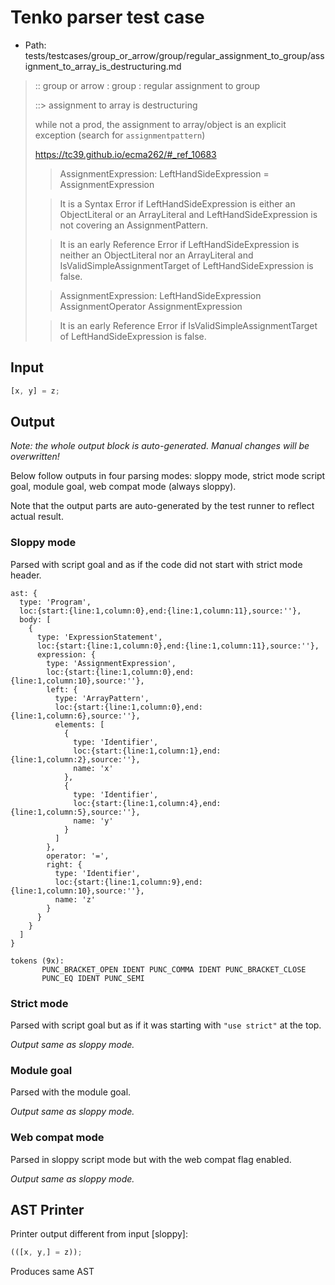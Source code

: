 # Tenko parser test case

- Path: tests/testcases/group_or_arrow/group/regular_assignment_to_group/assignment_to_array_is_destructuring.md

> :: group or arrow : group : regular assignment to group
>
> ::> assignment to array is destructuring
>
> while not a prod, the assignment to array/object is an explicit exception (search for `assignmentpattern`)
> 
> https://tc39.github.io/ecma262/#_ref_10683
>
> > AssignmentExpression: LeftHandSideExpression = AssignmentExpression
>
> > It is a Syntax Error if LeftHandSideExpression is either an ObjectLiteral or an ArrayLiteral and LeftHandSideExpression is not covering an AssignmentPattern.
>
> > It is an early Reference Error if LeftHandSideExpression is neither an ObjectLiteral nor an ArrayLiteral and IsValidSimpleAssignmentTarget of LeftHandSideExpression is false.
>
> > AssignmentExpression: LeftHandSideExpression AssignmentOperator AssignmentExpression
>
> > It is an early Reference Error if IsValidSimpleAssignmentTarget of LeftHandSideExpression is false.

## Input

`````js
[x, y] = z;
`````

## Output

_Note: the whole output block is auto-generated. Manual changes will be overwritten!_

Below follow outputs in four parsing modes: sloppy mode, strict mode script goal, module goal, web compat mode (always sloppy).

Note that the output parts are auto-generated by the test runner to reflect actual result.

### Sloppy mode

Parsed with script goal and as if the code did not start with strict mode header.

`````
ast: {
  type: 'Program',
  loc:{start:{line:1,column:0},end:{line:1,column:11},source:''},
  body: [
    {
      type: 'ExpressionStatement',
      loc:{start:{line:1,column:0},end:{line:1,column:11},source:''},
      expression: {
        type: 'AssignmentExpression',
        loc:{start:{line:1,column:0},end:{line:1,column:10},source:''},
        left: {
          type: 'ArrayPattern',
          loc:{start:{line:1,column:0},end:{line:1,column:6},source:''},
          elements: [
            {
              type: 'Identifier',
              loc:{start:{line:1,column:1},end:{line:1,column:2},source:''},
              name: 'x'
            },
            {
              type: 'Identifier',
              loc:{start:{line:1,column:4},end:{line:1,column:5},source:''},
              name: 'y'
            }
          ]
        },
        operator: '=',
        right: {
          type: 'Identifier',
          loc:{start:{line:1,column:9},end:{line:1,column:10},source:''},
          name: 'z'
        }
      }
    }
  ]
}

tokens (9x):
       PUNC_BRACKET_OPEN IDENT PUNC_COMMA IDENT PUNC_BRACKET_CLOSE
       PUNC_EQ IDENT PUNC_SEMI
`````

### Strict mode

Parsed with script goal but as if it was starting with `"use strict"` at the top.

_Output same as sloppy mode._

### Module goal

Parsed with the module goal.

_Output same as sloppy mode._

### Web compat mode

Parsed in sloppy script mode but with the web compat flag enabled.

_Output same as sloppy mode._

## AST Printer

Printer output different from input [sloppy]:

````js
(([x, y,] = z));
````

Produces same AST

